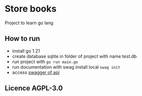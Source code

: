 # Store books

Project to learn go lang


## How to run

- install go 1.21
- create database sqlite in folder of project with name test.db
- run project with `go run main.go`
- run documentation with swag install local `swag init`
- access [swagger of api](http://localhost:8080/swagger/v1/index.html)

## Licence  AGPL-3.0
